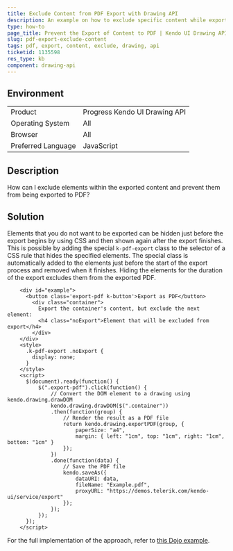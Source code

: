 ```yaml
---
title: Exclude Content from PDF Export with Drawing API
description: An example on how to exclude specific content while exporting to PDF by using the Kendo UI Drawing API.
type: how-to
page_title: Prevent the Export of Content to PDF | Kendo UI Drawing API
slug: pdf-export-exclude-content
tags: pdf, export, content, exclude, drawing, api
ticketid: 1135598
res_type: kb
component: drawing-api
---
```


## Environment

<table>
 <tr>
  <td>Product</td>
  <td>Progress Kendo UI Drawing API</td>
 </tr>
 <tr>
  <td>Operating System</td>
  <td>All</td>
 </tr>
 <tr>
  <td>Browser</td>
  <td>All</td>
 </tr>
 <tr>
  <td>Preferred Language</td>
  <td>JavaScript</td>
 </tr>
</table>

## Description

How can I exclude elements within the exported content and prevent them from being exported to PDF?

## Solution

Elements that you do not want to be exported can be hidden just before the export begins by using CSS and then shown again after the export finishes. This is possible by adding the special `k-pdf-export` class to the selector of a CSS rule that hides the specified elements. The special class is automatically added to the elements just before the start of the export process and removed when it finishes. Hiding the elements for the duration of the export excludes them from the exported PDF.

```dojo
	<div id="example">
	  <button class='export-pdf k-button'>Export as PDF</button>
		<div class="container">
		  Export the container's content, but exclude the next element:
		  <h4 class="noExport">Element that will be excluded from export</h4>
		</div>
	</div>
	<style>
	  .k-pdf-export .noExport {
		display: none;
	  }
	</style>
	<script>
	  $(document).ready(function() {
		  $(".export-pdf").click(function() {
			  // Convert the DOM element to a drawing using kendo.drawing.drawDOM
			  kendo.drawing.drawDOM($(".container"))
			  .then(function(group) {
				  // Render the result as a PDF file
				  return kendo.drawing.exportPDF(group, {
					  paperSize: "a4",
					  margin: { left: "1cm", top: "1cm", right: "1cm", bottom: "1cm" }
				  });
			  })
			  .done(function(data) {
				  // Save the PDF file
				  kendo.saveAs({
					  dataURI: data,
					  fileName: "Example.pdf",
					  proxyURL: "https://demos.telerik.com/kendo-ui/service/export"
				  });
			  });
		  });
	  });
	</script>
```

For the full implementation of the approach, refer to [this Dojo example](http://dojo.telerik.com/aGUTa).
